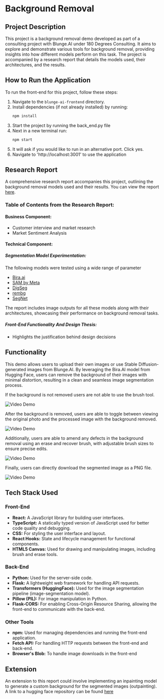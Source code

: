# Background Removal

## Project Description
This project is a background removal demo developed as part of a consulting project with Blunge.AI under 180 Degrees Consulting. It aims to explore and demonstrate various tools for background removal, providing insights into how different models perform on this task. The project is accompanied by a research report that details the models used, their architectures, and the results.

## How to Run the Application
To run the front-end for this project, follow these steps:

1. Navigate to the `blunge-ai-frontend` directory.
2. Install dependencies (if not already installed) by running:
   ```bash
   npm install
3. Start the project by running the back_end.py file 
4. Next in a new terminal run:
   ```bash
   npm start
5. It will ask if you would like to run in an alternative port. Click yes.
6. Navigate to 'http://localhost:3001' to use the application

## Research Report
A comprehensive research report accompanies this project, outlining the background removal models used and their results. You can view the report [here](https://docs.google.com/document/d/1MyD-i57LvN-rH2dc7LvEKHIrMT19zSuWtWPWVm8hRHo/edit?tab=t.0).

### Table of Contents from the Research Report:
#### Business Component:
- Customer interview and market research
- Market Sentiment Analysis 
#### Technical Component:
##### Segmentation Model Experimentation:
The following models were tested using a wide range of parameter

- [Bira.ai](https://bira.ai/)
- [SAM by Meta](https://segment-anything.com/)
- [DigSeg](https://digseg.com/)
- [rembg](https://github.com/danielgatis/rembg)
- [SegNet](https://arxiv.org/abs/1511.00561)

The report includes image outputs for all these models along with their architectures, showcasing their performance on background removal tasks.
##### Front-End Functionality And Design Thesis:
- Highlights the justification behind design decisions

## Functionality 

This demo allows users to upload their own images or use Stable Diffusion-generated images from Blunge.AI. By leveraging the Bira.AI model from Hugging Face, users can remove the background of their images with minimal distortion, resulting in a clean and seamless image segmentation process. 

If the background is not removed users are not able to use the brush tool.

![Video Demo](part1.gif)

After the background is removed, users are able to toggle between viewing the original photo and the processed image with the background removed.

![Video Demo](part2.gif)

Additionally, users are able to amend any defects in the background removal using an erase and recover brush, with adjustable brush sizes to ensure precise edits. 

![Video Demo](part3.gif)

Finally, users can directly download the segmented image as a PNG file.

![Video Demo](part4.gif)



## Tech Stack Used
### Front-End
- **React:** A JavaScript library for building user interfaces.
- **TypeScript:** A statically typed version of JavaScript used for better code quality and debugging.
- **CSS:** For styling the user interface and layout.
- **React Hooks:** State and lifecycle management for functional components.
- **HTML5 Canvas:** Used for drawing and manipulating images, including brush and erase tools.
### Back-End
- **Python:** Used for the server-side code.
- **Flask:** A lightweight web framework for handling API requests.
- **Transformers (HuggingFace):** Used for the image segmentation pipeline (image-segmentation model).
- **Pillow (PIL):** For image manipulation in Python.
- **Flask-CORS:** For enabling Cross-Origin Resource Sharing, allowing the front-end to communicate with the back-end.
### Other Tools
- **npm:** Used for managing dependencies and running the front-end application.
- **Fetch API:** For handling HTTP requests between the front-end and back-end.
- **Browser's Blob:** To handle image downloads in the front-end


## Extension 
An extension to this report could involve implementing an inpainting model to generate a custom background for the segmented images (outpainting).
A link to a hugging face repository can be found [here](https://huggingface.co/docs/diffusers/advanced_inference/outpaint#image-preparation)


   
